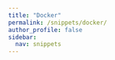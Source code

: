 ```yaml
---
title: "Docker"
permalink: /snippets/docker/
author_profile: false
sidebar:
  nav: snippets
---
```

